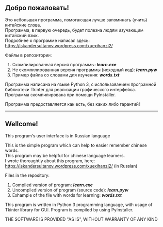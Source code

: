 <h2>Добро пожаловать!</h2>
<p>Это небольшая программа, помогающая лучше запоминать (учить) китайские слова. 
<br />Программа, в первую очередь, будет полезна людям изучающим китайский язык.
<br />Подробнее о программе написал здесь: <a href="https://iskandersultanov.wordpress.com/xuexihanzi2/" target="_blank">https://iskandersultanov.wordpress.com/xuexihanzi2/</a></p>

<p>Файлы в репозитории:
<ol>
<li>Скомпилированная версия программы: <b><i>learn.exe</i></b></li>
<li>Не скомпилированная версия программы (исходный код): <b><i>learn.pyw</i></b></li>
<li>Пример файла со словами для изучения: <b><i>words.txt</i></b></li>
</ol>
</p>
<p>Программа написана на языке Python 3, с использованием програмной библиотеки Tkinter для реализации графического интерфейса. Программа скомпилирована при помощи PyInstaller.</p>
<p>Программа предоставляется как есть, без каких либо гарантий!</p>
<hr/>
<h2>Wellcome!</h2>
<p>This program's user interface is in Russian language</p>
<p>This is the simple program which can help to easier remember chinese words. 
<br />This program may be helpful for chinese language learners.
<br />I wrote thoroughtly about this program, here: <a href="https://iskandersultanov.wordpress.com/xuexihanzi2/" target="_blank">https://iskandersultanov.wordpress.com/xuexihanzi2/</a> (in Russian)</p>

<p>Files in the repository:
<ol>
<li>Compiled version of program: <b><i>learn.exe</i></b></li>
<li>Uncompiled version of program (source code): <b><i>learn.pyw</i></b></li>
<li>Exhample of the file with words for learning: <b><i>words.txt</i></b></li>
</ol>
</p>
<p>This program is written in Python 3 programming language, with usage of Tkinter library for GUI. Program is compiled by using PyInstaller.</p>
<p>THE SOFTWARE IS PROVIDED "AS IS", WITHOUT WARRANTY OF ANY KIND</p>
